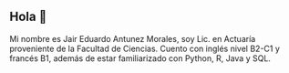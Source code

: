 ## Hola 👋
Mi nombre es Jair Eduardo Antunez Morales, soy Lic. en Actuaría proveniente de la Facultad de Ciencias.
Cuento con inglés nivel B2-C1 y francés B1, además de estar familiarizado con Python, R, Java y SQL.
